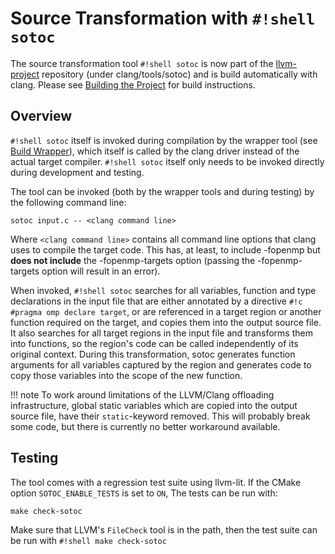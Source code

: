 # Source Transformation with `#!shell sotoc`

The source transformation tool `#!shell sotoc` is now part of the [llvm-project](%%llvm%%)
repository (under clang/tools/sotoc) and is build automatically with clang.
Please see [Building the Project](building.md) for build instructions.

## Overview

`#!shell sotoc` itself is invoked during compilation by the wrapper tool (see [Build Wrapper](build_wrapper.md)),
which itself is called by the clang driver instead of the actual target compiler.
`#!shell sotoc` itself only needs to be invoked directly during development and testing.

The tool can be invoked (both by the wrapper tools and during testing) by the following command line:

``` shell
sotoc input.c -- <clang command line>
```

Where `<clang command line>` contains all command line options that clang uses to compile the target code.
This has, at least, to include -fopenmp but **does not include** the -fopenmp-targets option (passing the -fopenmp-targets option will result in an error).

When invoked, `#!shell sotoc` searches for all variables, function and type declarations in the input file that are either annotated by a directive `#!c #pragma omp declare target`,
or are referenced in a target region or another function required on the target,
and copies them into the output source file.
It also searches for all target regions in the input file and transforms them into functions,
so the region's code can be called independently of its original context.
During this transformation, sotoc generates function arguments for all variables captured by the region and generates code to copy those variables into the scope of the new function.

!!! note
    To work around limitations of the LLVM/Clang offloading infrastructure,
    global static variables which are copied into the output source file,
    have their `static`-keyword removed.
    This will probably break some code, but there is currently no better workaround available.

## Testing

The tool comes with a regression test suite using llvm-lit.
If the CMake option `SOTOC_ENABLE_TESTS` is set to `ON`, The tests can be run with:

``` shell
make check-sotoc
```

Make sure that LLVM's `FileCheck` tool is in the path, then the test suite can be run with `#!shell make check-sotoc`
